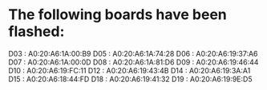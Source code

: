 # The following boards have been flashed:

D03 : A0:20:A6:1A:00:B9
D05 : A0:20:A6:1A:74:28
D06 : A0:20:A6:19:37:A6
D07 : A0:20:A6:1A:00:0D
D08 : A0:20:A6:1A:81:D6
D09 : A0:20:A6:19:46:44
D10 : A0:20:A6:19:FC:11
D12 : A0:20:A6:19:43:4B
D14 : A0:20:A6:19:3A:A1
D15 : A0:20:A6:18:44:FD
D18 : A0:20:A6:19:41:32
D19 : A0:20:A6:19:9E:D5

